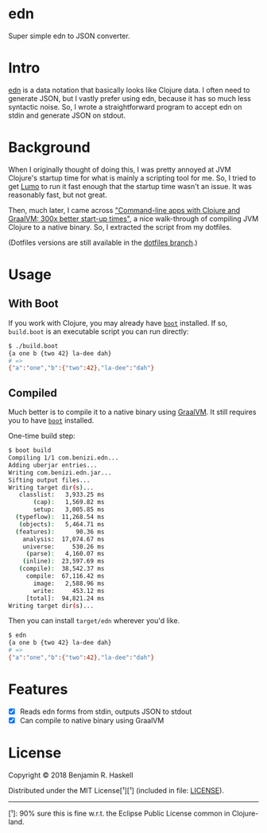 # edn

Super simple edn to JSON converter.

# Intro

[edn][edn] is a data notation that basically looks like Clojure data.  I often
need to generate JSON, but I vastly prefer using edn, because it has so much
less syntactic noise.  So, I wrote a straightforward program to accept edn on
stdin and generate JSON on stdout.

# Background

When I originally thought of doing this, I was pretty annoyed at JVM Clojure's
startup time for what is mainly a scripting tool for me.  So, I tried to get
[Lumo][lumo] to run it fast enough that the startup time wasn't an issue.  It
was reasonably fast, but not great.

Then, much later, I came across ["Command-line apps with Clojure and GraalVM:
300x better start-up times"][blog-post], a nice walk-through of compiling JVM
Clojure to a native binary.  So, I extracted the script from my dotfiles.

(Dotfiles versions are still available in the [dotfiles branch][attic].)

# Usage

## With Boot

If you work with Clojure, you may already have [`boot`][boot] installed.  If
so, `build.boot` is an executable script you can run directly:

```sh
$ ./build.boot
{a one b {two 42} la-dee dah}
# =>
{"a":"one","b":{"two":42},"la-dee":"dah"}
```

## Compiled

Much better is to compile it to a native binary using [GraalVM][graalvm].  It
still requires you to have [`boot`][boot] installed.

One-time build step:

```sh
$ boot build
Compiling 1/1 com.benizi.edn...
Adding uberjar entries...
Writing com.benizi.edn.jar...
Sifting output files...
Writing target dir(s)...
   classlist:   3,933.25 ms
       (cap):   1,569.82 ms
       setup:   3,005.85 ms
  (typeflow):  11,268.54 ms
   (objects):   5,464.71 ms
  (features):      90.36 ms
    analysis:  17,074.67 ms
    universe:     530.26 ms
     (parse):   4,160.07 ms
    (inline):  23,597.69 ms
   (compile):  38,542.37 ms
     compile:  67,116.42 ms
       image:   2,588.96 ms
       write:     453.12 ms
     [total]:  94,821.24 ms
Writing target dir(s)...
```

Then you can install `target/edn` wherever you'd like.

```sh
$ edn
{a one b {two 42} la-dee dah}
# =>
{"a":"one","b":{"two":42},"la-dee":"dah"}
```

# Features

- [x] Reads edn forms from stdin, outputs JSON to stdout
- [x] Can compile to native binary using GraalVM

# License

Copyright © 2018 Benjamin R. Haskell

Distributed under the MIT License[¹][¹] (included in file: [LICENSE](LICENSE)).

---

[edn]: https://github.com/edn-format/edn
[lumo]: https://github.com/anmonteiro/lumo
[boot]: http://boot-clj.com/
[graalvm]: https://www.graalvm.org/
[blog-post]: https://www.astrecipes.net/blog/2018/07/20/cmd-line-apps-with-clojure-and-graalvm/
[attic]: https://github.com/benizi/edn/tree/dotfiles
[¹]: 90% sure this is fine w.r.t. the Eclipse Public License common in Clojure-land.
